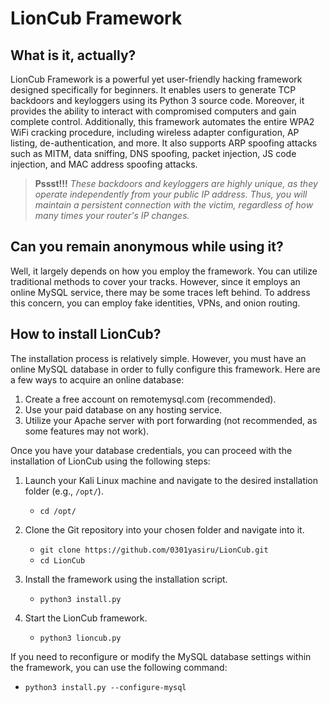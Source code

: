 # LionCub Framework

## What is it, actually?
LionCub Framework is a powerful yet user-friendly hacking framework designed specifically for beginners. It enables users to generate TCP backdoors and keyloggers using its Python 3 source code. Moreover, it provides the ability to interact with compromised computers and gain complete control. Additionally, this framework automates the entire WPA2 WiFi cracking procedure, including wireless adapter configuration, AP listing, de-authentication, and more. It also supports ARP spoofing attacks such as MITM, data sniffing, DNS spoofing, packet injection, JS code injection, and MAC address spoofing attacks.

> **Pssst!!!**
> *These backdoors and keyloggers are highly unique, as they operate independently from your public IP address. Thus, you will maintain a persistent connection with the victim, regardless of how many times your router's IP changes.*

## Can you remain anonymous while using it?
Well, it largely depends on how you employ the framework. You can utilize traditional methods to cover your tracks. However, since it employs an online MySQL service, there may be some traces left behind. To address this concern, you can employ fake identities, VPNs, and onion routing.

## How to install LionCub?
The installation process is relatively simple. However, you must have an online MySQL database in order to fully configure this framework. Here are a few ways to acquire an online database:

1. Create a free account on remotemysql.com (recommended).
2. Use your paid database on any hosting service.
3. Utilize your Apache server with port forwarding (not recommended, as some features may not work).

Once you have your database credentials, you can proceed with the installation of LionCub using the following steps:

1. Launch your Kali Linux machine and navigate to the desired installation folder (e.g., `/opt/`).
   - `cd /opt/`

2. Clone the Git repository into your chosen folder and navigate into it.
   - `git clone https://github.com/0301yasiru/LionCub.git`
   - `cd LionCub`

3. Install the framework using the installation script.
   - `python3 install.py`

4. Start the LionCub framework.
   - `python3 lioncub.py`

If you need to reconfigure or modify the MySQL database settings within the framework, you can use the following command:
- `python3 install.py --configure-mysql`
